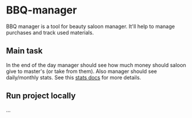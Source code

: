# BBQ-manager

BBQ manager is a tool for beauty saloon manager. It'll help to manage purchases and track used materials.

## Main task

In the end of the day manager should see how much money should saloon give to master's (or take from them). Also manager should see daily/monthly stats. See this [stats docs](./docs/stats.md) for more details.

## Run project locally

...
